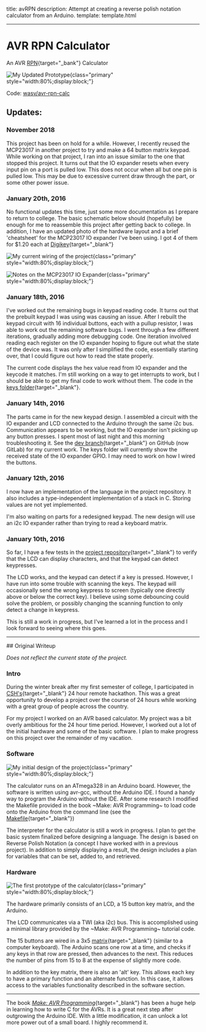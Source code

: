 title: avRPN
description: Attempt at creating a reverse polish notation calculator from an Arduino.
template: template.html

---

# AVR RPN Calculator
An AVR [RPN](https://en.wikipedia.org/wiki/Reverse_Polish_notation){target="\_bank"} Calculator

![My Updated Prototype](prototype-2.png){class="primary" style="width:80%;display:block;"}

<i class="fa fa-gitlab"></i> Code: <a target="_blank" href="https://gitlab.com/wasv/avr-rpn-calc">wasv/avr-rpn-calc</a>

## Updates:
### November 2018

This project has been on hold for a while. However, I recently reused the MCP23017 in another project to try and make a 64 button matrix keypad. While working on that project, I ran into an issue similar to the one that stopped this project. It turns out that the IO expander resets when every input pin on a port is pulled low. This does not occur when all but one pin is pulled low. This may be due to excessive current draw through the part, or some other power issue.

### January 20th, 2016

No functional updates this time, just some more documentation as I prepare to return to college. The basic schematic below should (hopefully) be enough for me to reassemble this project after getting back to college. In addition, I have an updated photo of the hardware layout and a brief 'cheatsheet' for the MCP23017 IO expander I've been using. I got 4 of them for $1.20 each at [Digikey](https://www.digikey.com/product-detail/en/MCP23017-E%2FSP/MCP23017-E%2FSP-ND/894272){target="_blank"}

![My current wiring of the project](wiring.png){class="primary" style="width:80%;display:block;"}

![Notes on the MCP23017 IO Expander](io-exp-notes.png){class="primary" style="width:80%;display:block;"}

### January 18th, 2016

I've worked out the remaining bugs in keypad reading code. It turns out that the prebuilt keypad I was using was causing an issue. After I rebuilt the keypad circuit with 16 individual buttons, each with a pullup resistor, I was able to work out the remaining software bugs. I went through a few different iterations, gradually adding more debugging code. One iteration involved reading each register on the IO expander hoping to figure out what the state of the device was. It was only after I simplified the code, essentially starting over, that I could figure out how to read the state properly.

The current code displays the hex value read from IO expander and the keycode it matches. I'm still working on a way to get interrupts to work, but I should be able to get my final code to work without them. The code in the [keys folder](https://gitlab.com/wasv/avr-rpn-calc/tree/master/keys){target="_blank"}.

### January 14th, 2016

The parts came in for the new keypad design. I assembled a circuit with the IO expander and LCD connected to the Arduino through the same i2c bus. Communication appears to be working, but the IO expander isn't picking up any button presses. I spent most of last night and this morning troubleshooting it. See the [dev branch](https://gitlab.com/wasv/avr-rpn-calc/tree/dev){target="_blank"} on GitHub (now GitLab) for my current work. The keys folder will currently show the received state of the IO expander GPIO. I may need to work on how I wired the buttons.

### January 12th, 2016

I now have an implementation of the language in the project repository. It also includes a type-independent implementation of a stack in C. Storing values are not yet implemented.

I'm also waiting on parts for a redesigned keypad. The new design will use an i2c IO expander rather than trying to read a keyboard matrix.

### January 10th, 2016

So far, I have a few tests in the [project repository](https://gitlab.com/wasv/avr-rpn-calc/){target="_blank"} to verify that the LCD can display characters, and that the keypad can detect keypresses.

The LCD works, and the keypad can detect if a key is pressed. However, I have run into some trouble with scanning the keys. The keypad will occasionally send the wrong keypress to screen (typically one directly above or below the correct key). I believe using some debouncing could solve the problem, or possibly changing the scanning function to only detect a change in keypress.

This is still a work in progress, but I've learned a lot in the process and I look forward to seeing where this goes.
<hr>
## Original Writeup

*Does not reflect the current state of the project.*

### Intro

During the winter break after my first semester of college, I participated in [CSH's](http://csh.rit.edu/){target="_blank"} 24 hour remote hackathon. This was a great opportunity to develop a project over the course of 24 hours while working with a great group of people across the country.

For my project I worked on an AVR based calculator. My project was a bit overly ambitious for the 24 hour time period. However, I worked out a lot of the initial hardware and some of the basic software. I plan to make progress on this project over the remainder of my vacation.

### Software

![My initial design of the project](notes.png){class="primary" style="width:80%;display:block;"}

The calculator runs on an ATmega328 in an Arduino board. However, the software is written using avr-gcc, without the Arduino IDE. I found a handy way to program the Arduino without the IDE. After some research I modified the Makefile provided in the book ~Make: AVR Programming~ to load code onto the Arduino from the command line (see the [Makefile](https://gitlab.com/wasv/avr-rpn-calc/blob/master/Makefile){target="_blank"})

The interpreter for the calculator is still a work in progress. I plan to get the basic system finalized before designing a language. The design is based on Reverse Polish Notation (a concept I have worked with in a previous project). In addition to simply displaying a result, the design includes a plan for variables that can be set, added to, and retrieved.

### Hardware
![The first prototype of the calculator](prototype.png){class="primary" style="width:80%;display:block;"}

The hardware primarily consists of an LCD, a 15 button key matrix, and the Arduino.

The LCD communicates via a TWI (aka i2c) bus. This is accomplished using a minimal library provided by the ~Make: AVR Programming~ tutorial code.

The 15 buttons are wired in a 3x5 [matrix](https://en.wikipedia.org/wiki/Keyboard_matrix_circuit){target="_blank"} (similar to a computer keyboard). The Arduino scans one row at a time, and checks if any keys in that row are pressed, then advances to the next. This reduces the number of pins from 15 to 8 at the expense of slightly more code.

In addition to the key matrix, there is also an 'alt' key. This allows each key to have a primary function and an alternate function. In this case, it allows access to the variables functionality described in the software section.

<hr>

The book [<em>Make: AVR Programming</em>](http://shop.oreilly.com/product/0636920028161.do){target="_blank"} has been a huge help in learning how to write C for the AVRs. It is a great next step after outgrowing the Arduino IDE. With a little modification, it can unlock a lot more power out of a small board. I highly recommend it.
